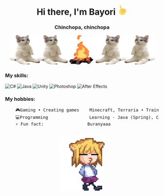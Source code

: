 <h1 align="center">Hi there, I'm Bayori
<img src="finger.gif" height="32"/></h1>
<h3 align="center">Chinchopa, chinchopa</h3>
<p align="center">
  <img alt="Banner" src="cats.gif">
<p\>

<div>
  <h3>My skills:</h4>
  <img src="https://img.shields.io/badge/c%23-%23239120.svg?style=for-the-badge&logo=c-sharp&logoColor=white" alt="C#">
  <img src="https://img.shields.io/badge/Java-ED8B00?style=for-the-badge&logo=openjdk&logoColor=white" alt="Java">
  <img src="https://img.shields.io/badge/unity-%23000000.svg?style=for-the-badge&logo=unity&logoColor=white" alt="Unity">
  <img src="https://img.shields.io/badge/adobe%20photoshop-%2331A8FF.svg?style=for-the-badge&logo=adobe%20photoshop&logoColor=white" alt="Photoshop">
  <img src="https://img.shields.io/badge/Adobe%20after%20affects-CF96FD?style=for-the-badge&logo=Adobe%20after%20effects&logoColor=393665" alt="After Effects">
  <h3>My hobbies:</h4>
  <pre>
    🎮Gaming • Creating games    Minecraft, Terraria • Trainverse (In progress)
    💻Programming                Learning - Java (Spring), C# (Unity), SQL
    ⚡ Fun fact:                 Buranyaaa
  </pre>
</div>
<p align="center">
  <img src="neco-arc.gif">
<p\>
